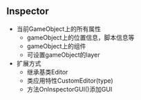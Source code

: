 ## Inspector

- 当前GameObject上的所有属性
  - gameObject上的位置信息，脚本信息等 
  - gameObject上的组件
  - 可设置gameObject的layer
- 扩展方式  
  - 继承基类Editor
  - 类应用特性CustomEditor(type)
  - 方法OnInspectorGUI()添加GUI